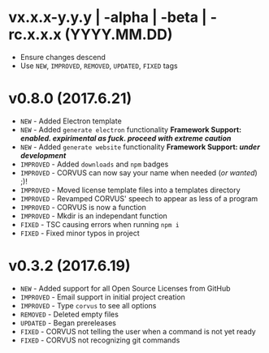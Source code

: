 # vx.x.x-y.y.y | -alpha | -beta | -rc.x.x.x (YYYY.MM.DD) 
- Ensure changes descend
- Use `NEW`, `IMPROVED`, `REMOVED`, `UPDATED`, `FIXED` tags

# v0.8.0 (2017.6.21)
  - `NEW` - Added Electron template
  - `NEW` - Added `generate electron` functionality **Framework Support: *enabled. expirimental as fuck. proceed with extreme caution***
  - `NEW` - Added `generate website` functionality **Framework Support: *under development***
  - `IMPROVED` - Added `downloads` and `npm` badges
  - `IMPROVED` - CORVUS can now say your name when needed (*or wanted*) ;)!
  - `IMPROVED` - Moved license template files into a templates directory
  - `IMPROVED` - Revamped CORVUS' speech to appear as less of a program
  - `IMPROVED` - CORVUS is now a function
  - `IMPROVED` - Mkdir is an independant function
  - `FIXED` - TSC causing errors when running `npm i`
  - `FIXED` - Fixed minor typos in project

# v0.3.2 (2017.6.19)
  - `NEW` - Added support for all Open Source Licenses from GitHub
  - `IMPROVED` - Email support in initial project creation
  - `IMPROVED` - Type `corvus` to see all options
  - `REMOVED` - Deleted empty files
  - `UPDATED` - Began prereleases
  - `FIXED` - CORVUS not telling the user when a command is not yet ready
  - `FIXED` - CORVUS not recognizing git commands
